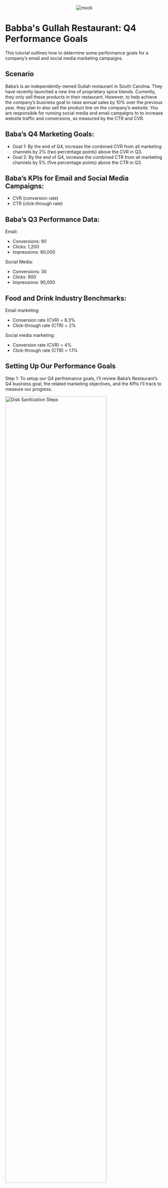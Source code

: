 <p align="center">
<img src="https://i.imgur.com/Mv88oGj.jpeg" alt="mock">
</p>

<h1>Babba's Gullah Restaurant: Q4 Performance Goals</h1>
This tutorial outlines how to determine some performance goals for a company’s email and social media marketing campaigns.<br />


<!---<h2>Video Demonstration</h2>

 ### [YouTube: How To Install osTicket with Prerequisites](https://www.youtube.com) --->

<h2>Scenario</h2>

Baba’s is an independently-owned Gullah restaurant in South Carolina. They have recently launched a new line of proprietary spice blends. Currently, they only sell these products in their restaurant. However, to help achieve the company’s business goal to raise annual sales by 10% over the previous year, they plan to also sell the product line on the company’s website. You are responsible for running social media and email campaigns to to increase website traffic and conversions, as measured by the CTR and CVR. 

<h2>Baba’s Q4 Marketing Goals:</h2>

- Goal 1: By the end of Q4, increase the combined CVR from all marketing channels by 2% (two percentage points) above the CVR in Q3.
- Goal 2: By the end of Q4, increase the combined CTR from all marketing channels by 5% (five percentage points) above the CTR in Q3.

<h2>Baba’s KPIs for Email and Social Media Campaigns:</h2>

- CVR (conversion rate)
- CTR (click-through rate)
<h2>Baba’s Q3 Performance Data:</h2>

Email: <br/>
- Conversions: 90
- Clicks: 1,200
- Impressions: 80,000

Social Media: <br/>
- Conversions: 30
- Clicks: 900
- Impressions: 90,000

<h2>Food and Drink Industry Benchmarks: </h2>

Email marketing: <br/>
- Conversion rate (CVR) = 8.3%
- Click-through rate (CTR) = 2%

Social media marketing: <br/>
- Conversion rate (CVR) = 4%
- Click-through rate (CTR) = 1.1%

<h2>Setting Up Our Performance Goals</h2>

<p>
Step 1: To setup our Q4 perfromance goals, I’ll review Baba’s Restaurant’s Q4 business goal, the related marketing objectives, and the KPIs I’ll track to measure our progress.
</p>
<p>
<img src="https://i.imgur.com/sSMbnwY.png" height="80%" width="80%" alt="Disk Sanitization Steps"/>
</p>
<br />

<p>
Step 2: Calculate Baba’s Restaurant’s Q3 conversion rates and click-through rates for e-mail and social media to see how they compare to Industry standards. </p>
<p>
<img src="https://i.imgur.com/fvk4D40.png" height="80%" width="80%" alt="Disk Sanitization Steps"/>
</p>
<br />

<p>
Conversion Rate Percentage = <br/>
Emails: 90 Conversions / 1,200 Total Clicks x 100 = 7.5% <br/>
Social Media: 30 Conversions / 900 Clicks x 100 = 3.33%
<p>
<img src="https://i.imgur.com/eD99P5W.png" height="80%" width="80%" alt="Disk Sanitization Steps"/>
</p>
<br />

<p>
Click-through Rate Percentage = <br/>
Emails: 1,200 clicks / 80,000 Impressions x 100 = 1.5% Click-through Rate Percentage <br/>
Social Media: 900 Clicks / 90,000 Impressions x 100 = 1% Click-through Rate Percentage
<p>
<img src="https://i.imgur.com/ueut0Lq.png" height="80%" width="80%" alt="Disk Sanitization Steps"/>
</p>
<br />

<p>
Taking the industry averages into account, the performance goals for Q4 aim to outperform the industry averages and attainably improve upon Q3 company performance data for each KPI. <br/>

<b>The Q4 performance goals</b> does not need to add up to the desired percentage point increase across all channels. Because I set goals for two (email and social media) that I am responsible for out of possibly many other channels, the below performance goals can contribute toward a combined marketing goal without necessarily satisfying it. Other channels would presumably contribute and make up the difference to meet the overall marketing goal. 
<p>
<img src="https://i.imgur.com/GF6GqqJ.png" height="80%" width="80%" alt="Disk Sanitization Steps"/>
</p>
<br />

